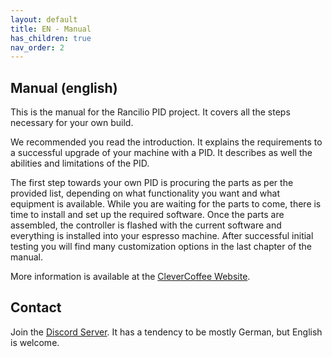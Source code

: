 ```yaml
---
layout: default
title: EN - Manual
has_children: true
nav_order: 2
---
```


## Manual (english)

This is the manual for the Rancilio PID project. It covers all the steps necessary for your own build.

We recommended you read the introduction. It explains the requirements to a successful upgrade of your machine with a PID. It describes as well the abilities and limitations of the PID.

The first step towards your own PID is procuring the parts as per the provided list, depending on what functionality you want and what equipment is available. While you are waiting for the parts to come, there is time to install and set up the required software. Once the parts are assembled, the controller is flashed with the current software and everything is installed into your espresso machine. After successful initial testing you will find many customization options in the last chapter of the manual.

More information is available at the [CleverCoffee Website](https://clevercoffee.de/).

## Contact
Join the [Discord Server](https://discord.com/invite/Kq5RFznuU4). It has a tendency to be mostly German, but English is welcome.
